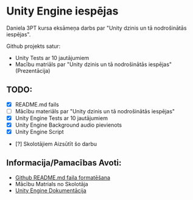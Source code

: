 # Unity Engine iespējas

Daniela 3PT kursa eksāmeņa darbs par "Unity dzinis un tā nodrošinātās iespējas".

Github projekts satur:
- Unity Tests ar 10 jautājumiem
- Macību matriāls par "Unity dzinis un tā nodrošinātās iespējas" (Prezentācija)

## TODO:
- [x] README.md fails
- [ ] Mācību materiāls par "Unity dzinis un tā nodrošinātās iespējas"
- [x] Unity Engine Tests ar 10 jautājumiem
- [x] Unity Engine Background audio pievienots 
- [x] Unity Engine Script
- [?] Skolotājiem Aizsūtīt šo darbu

## Informacija/Pamacības Avoti:

- [Github README.md faila formatēšana](https://docs.github.com/en/get-started/writing-on-github/getting-started-with-writing-and-formatting-on-github/basic-writing-and-formatting-syntax)
- Mācību Matrials no Skolotāja
- [Unity Engine Dokumentācija ](https://docs.unity3d.com/Manual/index.html)
